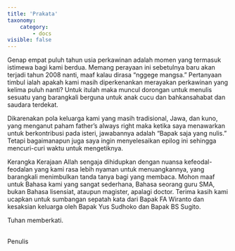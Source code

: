 ```yaml
---
title: 'Prakata'
taxonomy:
    category:
        - docs
visible: false
---
```


Genap empat puluh tahun usia perkawinan adalah momen yang termasuk istimewa bagi kami berdua. Memang perayaan ini sebetulnya baru akan terjadi tahun 2008 nanti, maaf kalau dirasa “nggege mangsa.” Pertanyaan timbul ialah apakah kami masih diperkenankan merayakan perkawinan yang kelima puluh nanti? Untuk itulah maka muncul dorongan untuk menulis sesuatu yang barangkali berguna untuk anak cucu dan bahkansahabat dan saudara terdekat.

Dikarenakan pola keluarga kami yang masih tradisional, Jawa, dan kuno, yang menganut paham father’s always right maka ketika saya menawarkan untuk berkontribusi pada isteri, jawabannya adalah “Bapak saja yang nulis.” Tetapi bagaimanapun juga saya ingin menyelesaikan epilog ini sehingga mencuri-curi waktu untuk mengetiknya.

Kerangka Kerajaan Allah sengaja dihidupkan dengan nuansa kefeodal-feodalan yang kami rasa lebih nyaman untuk menuangkannya, yang barangkali menimbulkan tanda tanya bagi yang membaca.
Mohon maaf untuk Bahasa kami yang sangat sederhana, Bahasa seorang guru SMA, bukan Bahasa lisensiat, ataupun magister, apalagi doctor.
Terima kasih kami ucapkan untuk sumbangan sepatah kata dari Bapak FA Wiranto dan kesaksian keluarga oleh Bapak Yus Sudhoko dan Bapak BS Sugito.

Tuhan memberkati.

</br>
Penulis
